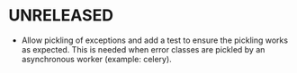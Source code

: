 # UNRELEASED

* Allow pickling of exceptions and add a test to ensure
  the pickling works as expected. This is needed when error
  classes are pickled by an asynchronous worker (example: celery).
